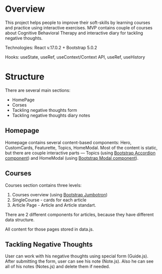 # Overview

This project helps people to improve their soft-skills by learning courses and practice using interactive exercises. MVP contains couple of courses about Cognitive Behavioral Therapy and interactive diary for tackling negative thoughts.

Technologies: React v.17.0.2 + Bootstrap 5.0.2

Hooks: useState, useRef, useContext/Context API, useRef, useHistory

# Structure

There are several main sections: 

- HomePage
- Corses
- Tackling negative thoughts form
- Tackling negative thoughts diary notes

## Homepage

Homepage contains several content-based components: Hero, CustomCards, Featurette, Topics, HomeModal. Most of the content is static, but there are couple interactive parts — Topics (using [Bootstrap Accordion component](https://react-bootstrap.netlify.app/components/accordion/)) and HomeModal (using [Bootstrap Modal component](https://react-bootstrap.netlify.app/components/modal/#modals)).

## Courses

Courses section contains three levels: 

1. Courses overview (using [Bootstrap Jumbotron](https://getbootstrap.com/docs/5.1/migration/#jumbotron))
2. SingleCourse - cards for each article
3. Article Page - Article and Article standart.

There are 2 different components for articles, because they have different data structure. 

All content for those pages stored in data.js.

## Tackling Negative Thoughts

User can work with his negative thoughts using special form (Guide.js). After submitting the form, user can see his note (Note.js). Also he can see all of his notes (Notes.js) and delete them if needed.